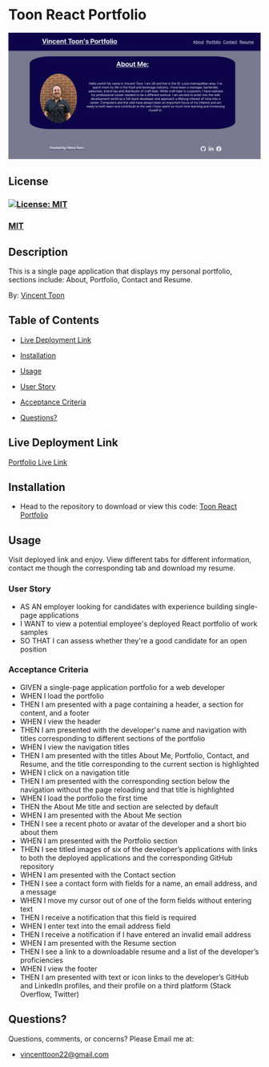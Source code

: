 # Toon React Portfolio

![Homesceen Image](/src/assets/images/homescreen.jpg)

## License
### [![License: MIT](https://img.shields.io/badge/License-MIT-yellow.svg)](https://opensource.org/licenses/MIT)
### [MIT](https://opensource.org/licenses/MIT)

## Description

This is a single page application that displays my personal portfolio, sections include: About, Portfolio, Contact and Resume.

By: [Vincent Toon](https://github.com/Vincenttoon)

## Table of Contents

* [Live Deployment Link](#live-deployment-link)

* [Installation](#installation)

* [Usage](#usage)  

* [User Story](#user-story)

* [Acceptance Criteria](#acceptance-criteria)

* [Questions?](#questions)

## Live Deployment Link

[Portfolio Live Link](https://vincenttoon.github.io/Toon-React-Portfolio/)

## Installation

* Head to the repository to download or view this code: [Toon React Portfolio](https://github.com/Vincenttoon/Toon-React-Portfolio)


## Usage

Visit deployed link and enjoy. View different tabs for different information, contact me though the corresponding tab and download my resume.

### User Story
- AS AN employer looking for candidates with experience building single-page applications
- I WANT to view a potential employee's deployed React portfolio of work samples
- SO THAT I can assess whether they're a good candidate for an open position

### Acceptance Criteria
- GIVEN a single-page application portfolio for a web developer
- WHEN I load the portfolio
- THEN I am presented with a page containing a header, a section for content, and a footer
- WHEN I view the header
- THEN I am presented with the developer's name and navigation with titles corresponding to different sections of the portfolio
- WHEN I view the navigation titles
- THEN I am presented with the titles About Me, Portfolio, Contact, and Resume, and the title corresponding to the current section is highlighted
- WHEN I click on a navigation title
- THEN I am presented with the corresponding section below the navigation without the page reloading and that title is highlighted
- WHEN I load the portfolio the first time
- THEN the About Me title and section are selected by default
- WHEN I am presented with the About Me section
- THEN I see a recent photo or avatar of the developer and a short bio about them
- WHEN I am presented with the Portfolio section
- THEN I see titled images of six of the developer’s applications with links to both the deployed applications and the corresponding GitHub repository
- WHEN I am presented with the Contact section
- THEN I see a contact form with fields for a name, an email address, and a message
- WHEN I move my cursor out of one of the form fields without entering text
- THEN I receive a notification that this field is required
- WHEN I enter text into the email address field
- THEN I receive a notification if I have entered an invalid email address
- WHEN I am presented with the Resume section
- THEN I see a link to a downloadable resume and a list of the developer’s proficiencies
- WHEN I view the footer
- THEN I am presented with text or icon links to the developer’s GitHub and LinkedIn profiles, and their profile on a third platform (Stack Overflow, Twitter)

## Questions?

Questions, comments, or concerns? Please Email me at:
* vincenttoon22@gmail.com
